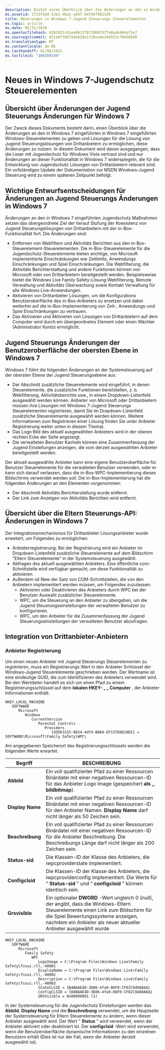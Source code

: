 ```yaml
---
description: Bietet einen Überblick über die Änderungen an den in Windows 7 eingeführten Windows-Jugendschutz Steuerelementen.
ms.assetid: 5723fddd-52e2-46a1-a48f-647d479b21d9
title: Neuerungen in Windows 7-Jugend Steuerungs Steuerelementen
ms.topic: article
ms.date: 05/31/2018
ms.openlocfilehash: 8282021c81ee8611fb7206d75f7e6aab48ebf2e7
ms.sourcegitcommit: 831e8f3db78ab820e1710cede244553c70e50500
ms.translationtype: MT
ms.contentlocale: de-DE
ms.lasthandoff: 01/08/2021
ms.locfileid: "106359149"
---
```

# <a name="whats-new-in-windows-7-parental-controls"></a>Neues in Windows 7-Jugendschutz Steuerelementen

## <a name="overview-of-parental-controls-changes-for-windows-7"></a>Übersicht über Änderungen der Jugend Steuerungs Änderungen für Windows 7

Der Zweck dieses Dokuments besteht darin, einen Überblick über die Änderungen an den in Windows 7 eingeführten in Windows 7 eingeführten Windows-Steuerelementen zu geben und Lösungen für die Lösung von Jugend Steuerungslösungen von Drittanbietern zu ermöglichen, diese Änderungen zu nutzen. In diesem Dokument wird davon ausgegangen, dass die Leser mit Jugendschutz für Windows Vista vertraut sind und nur Änderungen an dieser Funktionalität in Windows 7 widerspiegeln, die für die Entwicklung von Jugendschutz Lösungen von Drittanbietern relevant sind. Ein vollständiges Update der Dokumentation zur MSDN Windows-Jugend Steuerung wird zu einem späteren Zeitpunkt befolgt.

## <a name="key-design-decisions-for-windows-7-parental-control-changes"></a>Wichtige Entwurfsentscheidungen für Änderungen an Jugend Steuerungs Änderungen in Windows 7

Änderungen an den in Windows 7 eingeführten Jugendschutz Maßnahmen setzen das übergeordnete Ziel der herauf Stufung der Koexistenz von Jugend Steuerungslösungen von Drittanbietern mit der in-Box-Funktionalität fort. Die Änderungen sind:

-   Entfernen von Webfiltern und Aktivitäts Berichten aus den in-Box-Steuerelement-Steuerelementen. Die in-Box-Steuerelemente für die Jugendschutz-Steuerelemente bieten wichtige, von Microsoft implementierte Einschränkungen wie Zeitlimits, Anwendungs Einschränkungen und Spiel Einschränkungen. Die Webfilterung, die Aktivitäts Berichterstattung und andere Funktionen können von Microsoft oder von Drittanbietern bereitgestellt werden. Beispielsweise bietet die Windows Live Family Safety-Lösung Webfilterung, Remote Verwaltung und Aktivitäts Überwachung sowie Kontakt Verwaltung für alle Windows Live-Anwendungen.
-   Aktivieren von Drittanbieter Lösungen, um die Konfigurations Benutzeroberfläche des in-Box-Anbieters zu ersetzen und dabei weiterhin auf die in-Box-Implementierung von Zeit-, Anwendungs-und Spiel Einschränkungen zu vertrauen.
-   Das Aktivieren und Aktivieren von Lösungen von Drittanbietern auf dem Computer wird durch ein übergeordnetes Element oder einen Wächter (Administrator Konto) ermöglicht.

## <a name="parental-controls-top-level-user-interface-changes-in-windows-7"></a>Jugend Steuerungs Änderungen der Benutzeroberfläche der obersten Ebene in Windows 7

Windows 7 führt die folgenden Änderungen an der Systemsteuerung auf der obersten Ebene der Jugend Steuerungsebene aus:

-   Der Abschnitt zusätzliche Steuerelemente wird eingeführt, in denen Steuerelemente, die zusätzliche Funktionen bereitstellen, z. b. Webfilterung, Aktivitätsberichte usw., in einem Dropdown-Listenfeld ausgewählt werden können. Anbieter von Microsoft oder Drittanbietern müssen ihre Lösungen mit Windows 7-Jugend Steuerungs Steuerelementen registrieren, damit Sie im Dropdown-Listenfeld zusätzliche Steuerelemente ausgewählt werden können. Weitere Informationen zum Registrieren einer Lösung finden Sie unter Anbieter Registrierung weiter unten in diesem Thema).
-   Das Logo Bild des aktuell ausgewählten Anbieters wird in der oberen rechten Ecke der Seite angezeigt.
-   Die verwalteten Benutzer Kacheln können eine Zusammenfassung der Jugend Einstellungen anzeigen, die vom derzeit ausgewählten Anbieter bereitgestellt werden.

Der aktuell ausgewählte Anbieter kann eine eigene Benutzeroberfläche für Benutzer Steuerelemente für die verwalteten Benutzer verwenden, oder er kann sich darauf verlassen, dass die in-Box-WPC-Implementierung dieses Bildschirms verwendet werden soll. Die in-Box-Implementierung hat die folgenden Änderungen an den Elementen vorgenommen:

-   Der Abschnitt Aktivitäts Berichterstellung wurde entfernt.
-   Der Link zum Anzeigen von Aktivitäts Berichten wird entfernt.

## <a name="parental-controls-api-overview-windows-7-changes"></a>Übersicht über die Eltern Steuerungs-API: Änderungen in Windows 7

Der Integrationsmechanismus für Drittanbieter Lösungsanbieter wurde erweitert, um Folgendes zu ermöglichen:

-   Anbieterregistrierung: Bei der Registrierung wird ein Anbieter im Dropdown-Listenfeld zusätzliche Steuerelemente auf dem Bildschirm "Eltern Steuerelemente" in der Systemsteuerung ausgewählt.
-   Abfragen des aktuell ausgewählten Anbieters. Eine öffentliche com-Schnittstelle wird verfügbar gemacht, um diese Funktionalität zu aktivieren.
-   Außerdem ist New der Satz von COM-Schnittstellen, die von den Anbietern implementiert werden müssen, um Folgendes zuzulassen:
    -   Aktivieren oder Deaktivieren des Anbieters durch WPC bei der Benutzer Auswahl zusätzlicher Steuerelemente.
    -   WPC, um die Steuerung an den Anbieter zu übergeben, um die Jugend Steuerungseinstellungen der verwalteten Benutzer zu konfigurieren.
    -   WPC, um den Anbieter für die Zusammenfassung der Jugend Steuerungseinstellungen der verwalteten Benutzer abzufragen.

## <a name="third-party-provider-integration"></a>Integration von Drittanbieter-Anbietern

### <a name="provider-registration"></a>Anbieter Registrierung

Um einen neuen Anbieter mit Jugend Steuerungs Steuerelementen zu registrieren, muss ein Registrierungs Wert in den Anbieter Schlüssel der Windows-Jugend Steuerelemente geschrieben werden. Der Wertname ist eine eindeutige GUID, die zum Identifizieren des Anbieters verwendet wird. Bei den Wertdaten handelt es sich um einen Pfad zu einem Registrierungsschlüssel auf dem **lokalen HKEY- \_ \_ Computer** , der Anbieter Informationen enthält.

```
HKEY_LOCAL_MACHINE
   SOFTWARE
      Microsoft
         Windows
            CurrentVersion
               Parental Controls
                  Providers
                     {45D63315-0824-4df4-B8A4-EF137D8810D1} = SOFTWARE\Microsoft\Family Safety\WPC\
```

Am angegebenen Speicherort des Registrierungsschlüssels werden die folgenden Werte erwartet.



| Begriff                                                                                                                 | BESCHREIBUNG                                                                                                                                                                                             |
|----------------------------------------------------------------------------------------------------------------------|---------------------------------------------------------------------------------------------------------------------------------------------------------------------------------------------------------|
| <span id="LogoImage"></span><span id="logoimage"></span><span id="LOGOIMAGE"></span>**Abbild**<br/>         | Ein voll qualifizierter Pfad zu einer Ressourcen Binärdatei mit einer negativen Ressourcen-ID für das Anbieter Logo Image (gespeichert **als \_ bildbitmap**).<br/>                                                        |
| <span id="DisplayName"></span><span id="displayname"></span><span id="DISPLAYNAME"></span>**Display Name**<br/> | Ein voll qualifizierter Pfad zu einer Ressourcen Binärdatei mit einer negativen Ressourcen-ID für den Anbieter Namen. **Display Name** darf nicht länger als 50 Zeichen sein.<br/>                                       |
| <span id="Description"></span><span id="description"></span><span id="DESCRIPTION"></span>**Beschreibung**<br/> | Ein voll qualifizierter Pfad zu einer Ressourcen Binärdatei mit einer negativen Ressourcen-ID für die Anbieter Beschreibung. Die Beschreibungs Länge darf nicht länger als 200 Zeichen sein.<br/>                               |
| <span id="StateCLSID"></span><span id="stateclsid"></span><span id="STATECLSID"></span>**Status-sid**<br/>     | Die Klassen-ID der Klasse des Anbieters, die iwpcproviderstate implementiert.<br/>                                                                                                                     |
| <span id="ConfigCLSID"></span><span id="configclsid"></span><span id="CONFIGCLSID"></span>**Configclsid**<br/> | Die Klassen-ID der Klasse des Anbieters, die iwpcproviderconfig implementiert. Die Werte für " **Status-sid** " und " **configclsid** " können identisch sein.<br/>                                                               |
| <span id="GRSVisible"></span><span id="grsvisible"></span><span id="GRSVISIBLE"></span>**Grsvisible**<br/>     | Ein optionaler **DWORD** -Wert ungleich 0 (null), der angibt, dass die Windows-Eltern Steuerelemente einen Link zum Bildschirm für die Spiel Bewertungssysteme anzeigen, nachdem ein Anbieter als neuer aktueller Anbieter ausgewählt wurde<br/> |



 

```
HKEY_LOCAL_MACHINE
   SOFTWARE
      Microsoft
         Family Safety
            WPC
               LogoImage = C:\Program Files\Windows Live\Family Safety\fssui.rll,-40001
               DisplayName = C:\Program Files\Windows Live\Family Safety\fssui.rll,-40002
               Description = C:\Program Files\Windows Live\Family Safety\fssui.rll,-40003
               StateCLSID = {B4BAAE4D-3D86-4fa9-86F0-CF82C94D8A6A}
               ConfigCLSID = {B4BAAE4D-3D86-4fa9-86F0-CF82C94D8A6A}
               GRSVisible = 0x00000001 (1)
```

In der Systemsteuerung für die Jugendschutz Einstellungen werden das **Abbild**, **Display Name** und die **Beschreibung** verwendet, um die Hauptseite der Systemsteuerung für Eltern Steuerelemente zu ändern, wenn dieser Anbieter ausgewählt wird. Der Wert " **Status** " wird verwendet, wenn der Anbieter aktiviert oder deaktiviert ist. Der **configclsid** -Wert wird verwendet, wenn die Benutzeroberfläche dynamische Informationen zu den einzelnen Benutzern erhält (Dies ist nur der Fall, wenn der Anbieter derzeit ausgewählt ist).

 

 




